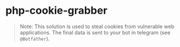 # php-cookie-grabber

> Note: This solution is used to steal cookies from vulnerable web applications. The final data is sent to your bot in telegram (see `@Botfather`).
